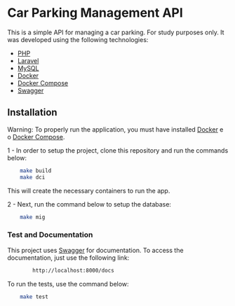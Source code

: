 # Car Parking Management API

This is a simple API for managing a car parking. For study purposes only. It was developed using the following technologies:
* [PHP](https://php.com)
* [Laravel](https://laravel.com/)
* [MySQL](https://www.mysql.com/)
* [Docker](https://www.docker.com/)
* [Docker Compose](https://docs.docker.com/compose/)
* [Swagger](https://swagger.io/)

## Installation

Warning: To properly run the application, you must have installed [Docker](https://www.docker.com/) e o [Docker Compose](https://docs.docker.com/compose/).

1 - In order to setup the project, clone this repository and run the commands below:

```bash
    make build
    make dci
```

This will create the necessary containers to run the app.

2 - Next, run the command below to setup the database:

```bash
    make mig
```

### Test and Documentation
This project uses [Swagger](https://swagger.io/) for documentation. To access the documentation, just use the following link:
```bash
        http://localhost:8000/docs
```
To run the tests, use the command below:
```bash
    make test
```
